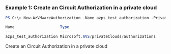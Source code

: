 ### Example 1: Create an  Circuit Authorization in a private cloud
```powershell
PS C:\> New-AzVMwareAuthorization -Name azps_test_authorization -PrivateCloudName azps_test_cloud -ResourceGroupName azps_test_group

Name                    Type
----                    ----
azps_test_authorization Microsoft.AVS/privateClouds/authorizations
```

Create an  Circuit Authorization in a private cloud